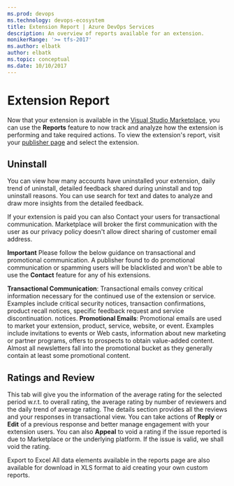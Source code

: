 ```yaml
---
ms.prod: devops
ms.technology: devops-ecosystem
title: Extension Report | Azure DevOps Services
description: An overview of reports available for an extension. 
monikerRange: '>= tfs-2017'
ms.author: elbatk
author: elbatk
ms.topic: conceptual
ms.date: 10/10/2017
---
```


# Extension Report

Now that your extension is available in the [Visual Studio Marketplace](https://marketplace.visualstudio.com), you can use the **Reports** feature to now track and analyze how the extension is performing and take required actions. 
To view the extension's report, visit your [publisher page](https://aka.ms/vsmarketplace-manage) and select the extension.

## Uninstall
You can view how many accounts have uninstalled your extension, daily trend of uninstall, detailed feedback shared during uninstall and top uninstall reasons.
You can use search for text and dates to analyze and draw more insights from the detailed feedback. 

If your extension is paid you can also Contact your users for transactional communication. Marketplace will broker the first communication with the user as our privacy policy doesn't allow direct sharing of customer email address.

**Important** Please follow the below guidance on transactional and promotional communication. A publisher found to do promotional communication or spamming users will be blacklisted and won't be able to use the **Contact** feature for any of his extensions. 

**Transactional Communication**: Transactional emails convey critical information necessary for the continued use of the extension or service.  Examples include critical security notices, transaction confirmations, product recall notices, specific feedback request and service discontinuation.  notices.
**Promotional Emails**: Promotional emails are used to market your extension, product, service, website, or event.  Examples include invitations to events or Web casts, information about new marketing or partner programs, offers to prospects to obtain value-added content.  Almost all newsletters fall into the promotional bucket as they generally contain at least some promotional content.

## Ratings and Review
This tab will give you the information of the average rating for the selected period w.r.t. to overall rating, the average rating by number of reviewers and the daily trend of average rating. The details section provides all the reviews and your responses in transactional view. 
You can take actions of **Reply** or **Edit** of a previous response and better manage engagement with your extension users.  You can also **Appeal** to void a rating if the issue reported is due to Marketplace or the underlying platform. If the issue is valid, we shall void the rating. 

Export to Excel
All data elements available in the reports page are also available for download in XLS format to aid creating your own custom reports. 



